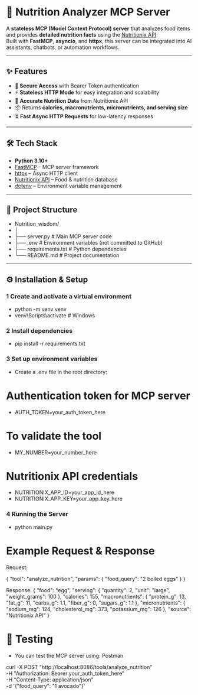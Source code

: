 # 🍎 Nutrition Analyzer MCP Server

A **stateless MCP (Model Context Protocol) server** that analyzes food items and provides **detailed nutrition facts** using the [Nutritionix API](https://developer.nutritionix.com/).  
Built with **FastMCP**, **asyncio**, and **httpx**, this server can be integrated into AI assistants, chatbots, or automation workflows.

---

## ✨ Features

- 🔐 **Secure Access** with Bearer Token authentication
- ⚡ **Stateless HTTP Mode** for easy integration and scalability
- 🥗 **Accurate Nutrition Data** from Nutritionix API
- 📦 Returns **calories, macronutrients, micronutrients, and serving size**
- ⏳ **Fast Async HTTP Requests** for low-latency responses

---

## 🛠 Tech Stack

- **Python 3.10+**
- [FastMCP](https://pypi.org/project/fastmcp/) – MCP server framework
- [httpx](https://www.python-httpx.org/) – Async HTTP client
- [Nutritionix API](https://developer.nutritionix.com/) – Food & nutrition database
- [dotenv](https://pypi.org/project/python-dotenv/) – Environment variable management

---

## 📂 Project Structure
- Nutrition_wisdom/
- │
- ├── server.py # Main MCP server code
- ├── .env # Environment variables (not committed to GitHub)
- ├── requirements.txt # Python dependencies
- └── README.md # Project documentation


---

## ⚙️ Installation & Setup

### 1 Create and activate a virtual environment
- python -m venv venv
- venv\Scripts\activate      # Windows

### 2 Install dependencies
- pip install -r requirements.txt

### 3  Set up environment variables
- Create a .env file in the root directory:

# Authentication token for MCP server
- AUTH_TOKEN=your_auth_token_here

# To validate the tool
- MY_NUMBER=your_number_here

# Nutritionix API credentials
- NUTRITIONIX_APP_ID=your_app_id_here
- NUTRITIONIX_APP_KEY=your_app_key_here

### 4  Running the Server
- python main.py

# Example Request & Response
Request:

{
  "tool": "analyze_nutrition",
  "params": {
    "food_query": "2 boiled eggs"
  }
}

Response:
{
  "food": "egg",
  "serving": {
    "quantity": 2,
    "unit": "large",
    "weight_grams": 100
  },
  "calories": 155,
  "macronutrients": {
    "protein_g": 13,
    "fat_g": 11,
    "carbs_g": 1.1,
    "fiber_g": 0,
    "sugars_g": 1.1
  },
  "micronutrients": {
    "sodium_mg": 124,
    "cholesterol_mg": 373,
    "potassium_mg": 126
  },
  "source": "Nutritionix API"
}


# 🧪 Testing
- You can test the MCP server using: Postman

curl -X POST "http://localhost:8086/tools/analyze_nutrition" \
     -H "Authorization: Bearer your_auth_token_here" \
     -H "Content-Type: application/json" \
     -d '{"food_query": "1 avocado"}'
